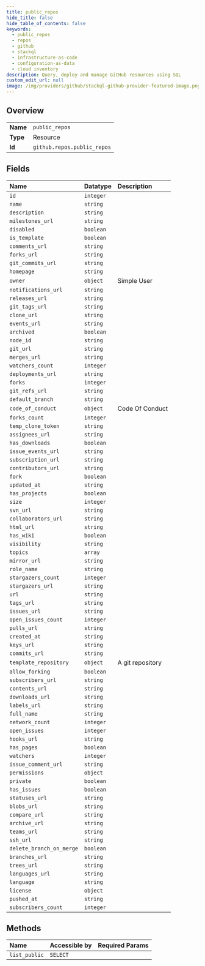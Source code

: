 ```yaml
---
title: public_repos
hide_title: false
hide_table_of_contents: false
keywords:
  - public_repos
  - repos
  - github    
  - stackql
  - infrastructure-as-code
  - configuration-as-data
  - cloud inventory
description: Query, deploy and manage GitHub resources using SQL
custom_edit_url: null
image: /img/providers/github/stackql-github-provider-featured-image.png
---
```

  
    

## Overview
<table><tbody>
<tr><td><b>Name</b></td><td><code>public_repos</code></td></tr>
<tr><td><b>Type</b></td><td>Resource</td></tr>
<tr><td><b>Id</b></td><td><code>github.repos.public_repos</code></td></tr>
</tbody></table>

## Fields
| Name | Datatype | Description |
|:-----|:---------|:------------|
| `id` | `integer` |  |
| `name` | `string` |  |
| `description` | `string` |  |
| `milestones_url` | `string` |  |
| `disabled` | `boolean` |  |
| `is_template` | `boolean` |  |
| `comments_url` | `string` |  |
| `forks_url` | `string` |  |
| `git_commits_url` | `string` |  |
| `homepage` | `string` |  |
| `owner` | `object` | Simple User |
| `notifications_url` | `string` |  |
| `releases_url` | `string` |  |
| `git_tags_url` | `string` |  |
| `clone_url` | `string` |  |
| `events_url` | `string` |  |
| `archived` | `boolean` |  |
| `node_id` | `string` |  |
| `git_url` | `string` |  |
| `merges_url` | `string` |  |
| `watchers_count` | `integer` |  |
| `deployments_url` | `string` |  |
| `forks` | `integer` |  |
| `git_refs_url` | `string` |  |
| `default_branch` | `string` |  |
| `code_of_conduct` | `object` | Code Of Conduct |
| `forks_count` | `integer` |  |
| `temp_clone_token` | `string` |  |
| `assignees_url` | `string` |  |
| `has_downloads` | `boolean` |  |
| `issue_events_url` | `string` |  |
| `subscription_url` | `string` |  |
| `contributors_url` | `string` |  |
| `fork` | `boolean` |  |
| `updated_at` | `string` |  |
| `has_projects` | `boolean` |  |
| `size` | `integer` |  |
| `svn_url` | `string` |  |
| `collaborators_url` | `string` |  |
| `html_url` | `string` |  |
| `has_wiki` | `boolean` |  |
| `visibility` | `string` |  |
| `topics` | `array` |  |
| `mirror_url` | `string` |  |
| `role_name` | `string` |  |
| `stargazers_count` | `integer` |  |
| `stargazers_url` | `string` |  |
| `url` | `string` |  |
| `tags_url` | `string` |  |
| `issues_url` | `string` |  |
| `open_issues_count` | `integer` |  |
| `pulls_url` | `string` |  |
| `created_at` | `string` |  |
| `keys_url` | `string` |  |
| `commits_url` | `string` |  |
| `template_repository` | `object` | A git repository |
| `allow_forking` | `boolean` |  |
| `subscribers_url` | `string` |  |
| `contents_url` | `string` |  |
| `downloads_url` | `string` |  |
| `labels_url` | `string` |  |
| `full_name` | `string` |  |
| `network_count` | `integer` |  |
| `open_issues` | `integer` |  |
| `hooks_url` | `string` |  |
| `has_pages` | `boolean` |  |
| `watchers` | `integer` |  |
| `issue_comment_url` | `string` |  |
| `permissions` | `object` |  |
| `private` | `boolean` |  |
| `has_issues` | `boolean` |  |
| `statuses_url` | `string` |  |
| `blobs_url` | `string` |  |
| `compare_url` | `string` |  |
| `archive_url` | `string` |  |
| `teams_url` | `string` |  |
| `ssh_url` | `string` |  |
| `delete_branch_on_merge` | `boolean` |  |
| `branches_url` | `string` |  |
| `trees_url` | `string` |  |
| `languages_url` | `string` |  |
| `language` | `string` |  |
| `license` | `object` |  |
| `pushed_at` | `string` |  |
| `subscribers_count` | `integer` |  |
## Methods
| Name | Accessible by | Required Params |
|:-----|:--------------|:----------------|
| `list_public` | `SELECT` |  |

